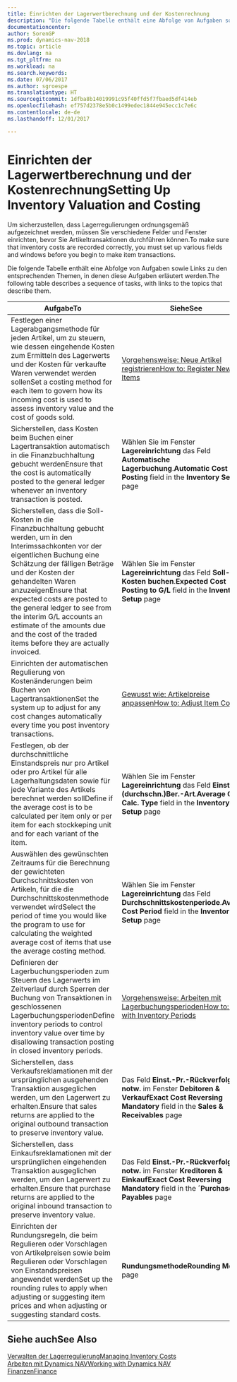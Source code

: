 ```yaml
---
title: Einrichten der Lagerwertberechnung und der Kostenrechnung
description: "Die folgende Tabelle enthält eine Abfolge von Aufgaben sowie Links zu den entsprechenden Themen, in denen diese Aufgaben erläutert werden"
documentationcenter: 
author: SorenGP
ms.prod: dynamics-nav-2018
ms.topic: article
ms.devlang: na
ms.tgt_pltfrm: na
ms.workload: na
ms.search.keywords: 
ms.date: 07/06/2017
ms.author: sgroespe
ms.translationtype: HT
ms.sourcegitcommit: 1dfba8b14019991c95f40ffd5f7fbaed5df414eb
ms.openlocfilehash: ef757d2378e5b0c1499edec1844e945ecc1c7e6c
ms.contentlocale: de-de
ms.lasthandoff: 12/01/2017

---
```

# <a name="setting-up-inventory-valuation-and-costing"></a><span data-ttu-id="aa864-103">Einrichten der Lagerwertberechnung und der Kostenrechnung</span><span class="sxs-lookup"><span data-stu-id="aa864-103">Setting Up Inventory Valuation and Costing</span></span>
<span data-ttu-id="aa864-104">Um sicherzustellen, dass Lagerregulierungen ordnungsgemäß aufgezeichnet werden, müssen Sie verschiedene Felder und Fenster einrichten, bevor Sie Artikeltransaktionen durchführen können.</span><span class="sxs-lookup"><span data-stu-id="aa864-104">To make sure that inventory costs are recorded correctly, you must set up various fields and windows before you begin to make item transactions.</span></span>

<span data-ttu-id="aa864-105">Die folgende Tabelle enthält eine Abfolge von Aufgaben sowie Links zu den entsprechenden Themen, in denen diese Aufgaben erläutert werden.</span><span class="sxs-lookup"><span data-stu-id="aa864-105">The following table describes a sequence of tasks, with links to the topics that describe them.</span></span>

|<span data-ttu-id="aa864-106">**Aufgabe**</span><span class="sxs-lookup"><span data-stu-id="aa864-106">**To**</span></span>|<span data-ttu-id="aa864-107">**Siehe**</span><span class="sxs-lookup"><span data-stu-id="aa864-107">**See**</span></span>|  
|------------|-------------|  
|<span data-ttu-id="aa864-108">Festlegen einer Lagerabgangsmethode für jeden Artikel, um zu steuern, wie dessen eingehende Kosten zum Ermitteln des Lagerwerts und der Kosten für verkaufte Waren verwendet werden sollen</span><span class="sxs-lookup"><span data-stu-id="aa864-108">Set a costing method for each item to govern how its incoming cost is used to assess inventory value and the cost of goods sold.</span></span>|[<span data-ttu-id="aa864-109">Vorgehensweise: Neue Artikel registrieren</span><span class="sxs-lookup"><span data-stu-id="aa864-109">How to: Register New Items</span></span>](inventory-how-register-new-items.md)|  
|<span data-ttu-id="aa864-110">Sicherstellen, dass Kosten beim Buchen einer Lagertransaktion automatisch in die Finanzbuchhaltung gebucht werden</span><span class="sxs-lookup"><span data-stu-id="aa864-110">Ensure that the cost is automatically posted to the general ledger whenever an inventory transaction is posted.</span></span>|<span data-ttu-id="aa864-111">Wählen Sie im Fenster **Lagereinrichtung** das Feld **Automatische Lagerbuchung**.</span><span class="sxs-lookup"><span data-stu-id="aa864-111">**Automatic Cost Posting** field in the **Inventory Setup** page</span></span>|  
|<span data-ttu-id="aa864-112">Sicherstellen, dass die Soll-Kosten in die Finanzbuchhaltung gebucht werden, um in den Interimssachkonten vor der eigentlichen Buchung eine Schätzung der fälligen Beträge und der Kosten der gehandelten Waren anzuzeigen</span><span class="sxs-lookup"><span data-stu-id="aa864-112">Ensure that expected costs are posted to the general ledger to see from the interim G/L accounts an estimate of the amounts due and the cost of the traded items before they are actually invoiced.</span></span>|<span data-ttu-id="aa864-113">Wählen Sie im Fenster **Lagereinrichtung** das Feld **Soll-Kosten buchen**.</span><span class="sxs-lookup"><span data-stu-id="aa864-113">**Expected Cost Posting to G/L** field in the **Inventory Setup** page</span></span>|  
|<span data-ttu-id="aa864-114">Einrichten der automatischen Regulierung von Kostenänderungen beim Buchen von Lagertransaktionen</span><span class="sxs-lookup"><span data-stu-id="aa864-114">Set the system up to adjust for any cost changes automatically every time you post inventory transactions.</span></span>|[<span data-ttu-id="aa864-115">Gewusst wie: Artikelpreise anpassen</span><span class="sxs-lookup"><span data-stu-id="aa864-115">How to: Adjust Item Costs</span></span>](inventory-how-adjust-item-costs.md)|  
|<span data-ttu-id="aa864-116">Festlegen, ob der durchschnittliche Einstandspreis nur pro Artikel oder pro Artikel für alle Lagerhaltungsdaten sowie für jede Variante des Artikels berechnet werden soll</span><span class="sxs-lookup"><span data-stu-id="aa864-116">Define if the average cost is to be calculated per item only or per item for each stockkeping unit and for each variant of the item.</span></span>|<span data-ttu-id="aa864-117">Wählen Sie im Fenster **Lagereinrichtung** das Feld **Einst.-Pr.(durchschn.)Ber.-Art**.</span><span class="sxs-lookup"><span data-stu-id="aa864-117">**Average Cost Calc. Type** field in the **Inventory Setup** page</span></span>|  
|<span data-ttu-id="aa864-118">Auswählen des gewünschten Zeitraums für die Berechnung der gewichteten Durchschnittskosten von Artikeln, für die die Durchschnittskostenmethode verwendet wird</span><span class="sxs-lookup"><span data-stu-id="aa864-118">Select the period of time you would like the program to use for calculating the weighted average cost of items that use the average costing method.</span></span>|<span data-ttu-id="aa864-119">Wählen Sie im Fenster **Lagereinrichtung** das Feld **Durchschnittskostenperiode**.</span><span class="sxs-lookup"><span data-stu-id="aa864-119">**Average Cost Period** field in the **Inventory Setup** page</span></span>|  
|<span data-ttu-id="aa864-120">Definieren der Lagerbuchungsperioden zum Steuern des Lagerwerts im Zeitverlauf durch Sperren der Buchung von Transaktionen in geschlossenen Lagerbuchungsperioden</span><span class="sxs-lookup"><span data-stu-id="aa864-120">Define inventory periods to control inventory value over time by disallowing transaction posting in closed inventory periods.</span></span>|[<span data-ttu-id="aa864-121">Vorgehensweise: Arbeiten mit Lagerbuchungsperioden</span><span class="sxs-lookup"><span data-stu-id="aa864-121">How to: Work with Inventory Periods</span></span>](finance-how-to-work-with-inventory-periods.md)|  
|<span data-ttu-id="aa864-122">Sicherstellen, dass Verkaufsreklamationen mit der ursprünglichen ausgehenden Transaktion ausgeglichen werden, um den Lagerwert zu erhalten.</span><span class="sxs-lookup"><span data-stu-id="aa864-122">Ensure that sales returns are applied to the original outbound transaction to preserve inventory value.</span></span>|<span data-ttu-id="aa864-123">Das Feld **Einst.-Pr.-Rückverfolg. notw.** im Fenster **Debitoren & Verkauf**</span><span class="sxs-lookup"><span data-stu-id="aa864-123">**Exact Cost Reversing Mandatory** field in the **Sales & Receivables** page</span></span>|  
|<span data-ttu-id="aa864-124">Sicherstellen, dass Einkaufsreklamationen mit der ursprünglichen eingehenden Transaktion ausgeglichen werden, um den Lagerwert zu erhalten.</span><span class="sxs-lookup"><span data-stu-id="aa864-124">Ensure that purchase returns are applied to the original inbound transaction to preserve inventory value.</span></span>|<span data-ttu-id="aa864-125">Das Feld **Einst.-Pr.-Rückverfolg. notw.** im Fenster **Kreditoren & Einkauf**</span><span class="sxs-lookup"><span data-stu-id="aa864-125">**Exact Cost Reversing Mandatory** field in the **´Purchases & Payables** page</span></span>|
|<span data-ttu-id="aa864-126">Einrichten der Rundungsregeln, die beim Regulieren oder Vorschlagen von Artikelpreisen sowie beim Regulieren oder Vorschlagen von Einstandspreisen angewendet werden</span><span class="sxs-lookup"><span data-stu-id="aa864-126">Set up the rounding rules to apply when adjusting or suggesting item prices and when adjusting or suggesting standard costs.</span></span>|<span data-ttu-id="aa864-127">**Rundungsmethode**</span><span class="sxs-lookup"><span data-stu-id="aa864-127">**Rounding Method** page</span></span>|  

## <a name="see-also"></a><span data-ttu-id="aa864-128">Siehe auch</span><span class="sxs-lookup"><span data-stu-id="aa864-128">See Also</span></span>  
[<span data-ttu-id="aa864-129">Verwalten der Lagerregulierung</span><span class="sxs-lookup"><span data-stu-id="aa864-129">Managing Inventory Costs</span></span>](finance-manage-inventory-costs.md)  
[<span data-ttu-id="aa864-130">Arbeiten mit Dynamics NAV</span><span class="sxs-lookup"><span data-stu-id="aa864-130">Working with Dynamics NAV</span></span>](ui-work-product.md)  
[<span data-ttu-id="aa864-131">Finanzen</span><span class="sxs-lookup"><span data-stu-id="aa864-131">Finance</span></span>](finance.md)  

